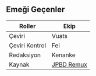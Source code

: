 ## Emeği Geçenler

| Roller         | Ekip         |
|----------------|--------------|
| Çeviri         | Vuats      |
| Çeviri Kontrol | Fei        |
| Redaksiyon     | Kenanke    |
| Kaynak         | [JPBD Remux](https://nyaa.si/view/1328570 "hydes")             |
